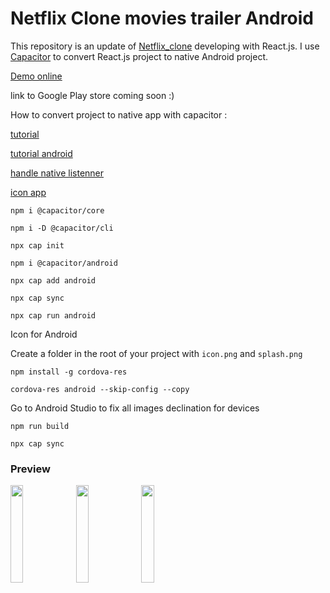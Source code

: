 # Netflix Clone movies trailer Android

This repository is an update of [Netflix_clone](https://github.com/ismailazdad/Netflix_clone) developing with React.js.
I use  [Capacitor](https://github.com/ionic-team/capacitor) to convert React.js project to native Android project.


[Demo online](https://moviestrailer.surge.sh/)

link to Google Play store coming soon :)

How to convert project to native app with capacitor : 

[tutorial](https://capacitorjs.com/docs/getting-started)

[tutorial android](https://capacitorjs.com/docs/android)

[handle native listenner](https://capacitorjs.com/docs/apis/app)

[icon app](https://capacitorjs.com/docs/guides/splash-screens-and-icons)

```npm i @capacitor/core```

```npm i -D @capacitor/cli```

```npx cap init```

```npm i @capacitor/android```

```npx cap add android```

```npx cap sync```

```npx cap run android```

Icon for Android

Create a folder in the root of your project with ```icon.png``` and ```splash.png```

```npm install -g cordova-res```

```cordova-res android --skip-config --copy```

Go to Android Studio to fix all images declination for devices

```npm run build```

```npx cap sync```

 
### Preview

<img src="./src/assets/demo.png" width=20% height=20%>
<img src="./src/assets/demo2.png" width=20% height=20%>
<img src="./src/assets/demo3.png" width=20% height=20%>

